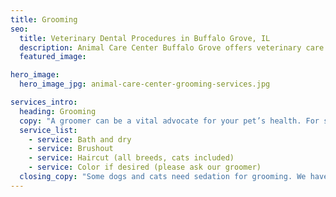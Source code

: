 ```yaml
---
title: Grooming
seo:
  title: Veterinary Dental Procedures in Buffalo Grove, IL
  description: Animal Care Center Buffalo Grove offers veterinary care & dog or cat spa grooming services such as bath, dry, brushout, haircut, trims, hair color & vet exams.
  featured_image:

hero_image:
  hero_image_jpg: animal-care-center-grooming-services.jpg

services_intro:
  heading: Grooming
  copy: "A groomer can be a vital advocate for your pet’s health. For some pets, grooming is a luxury. For others—with matted fur that causes skin and ear problems—grooming can be a medical necessity. We are often alerted to medical issues from our experienced groomer! During a groom with Animal Care Center of Buffalo Grove, your pet receives:"
  service_list:
    - service: Bath and dry
    - service: Brushout
    - service: Haircut (all breeds, cats included)
    - service: Color if desired (please ask our groomer)
  closing_copy: "Some dogs and cats need sedation for grooming. We have the unique ability to provide this service for our clients with anxious pets, who otherwise wouldn’t be groomed. Vaccines and exams are also allowed at the time of the groom. Have it all done in the same visit!"
---
```

